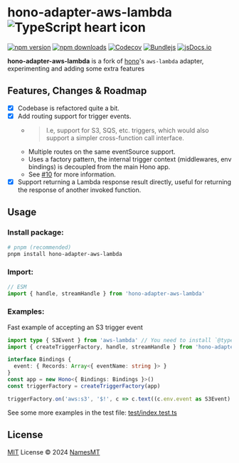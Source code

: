 # hono-adapter-aws-lambda ![TypeScript heart icon](https://img.shields.io/badge/♡-%23007ACC.svg?logo=typescript&logoColor=white)

[![npm version][npm-version-src]][npm-version-href]
[![npm downloads][npm-downloads-src]][npm-downloads-href]
[![Codecov][codecov-src]][codecov-href]
[![Bundlejs][bundlejs-src]][bundlejs-href]
[![jsDocs.io][jsDocs-src]][jsDocs-href]

**hono-adapter-aws-lambda** is a fork of [hono](https://hono.dev/)'s `aws-lambda` adapter, experimenting and adding some extra features

## Features, Changes & Roadmap
- [x] Codebase is refactored quite a bit.
- [x] Add routing support for trigger events.
  - > I.e, support for S3, SQS, etc. triggers, which would also support a simpler cross-function call interface.
  - Multiple routes on the same eventSource support.
  - Uses a factory pattern, the internal trigger context (middlewares, env bindings) is decoupled from the main Hono app.
  - See [#10](https://github.com/NamesMT/hono-adapter-aws-lambda/issues/10) for more information.
- [x] Support returning a Lambda response result directly, useful for returning the response of another invoked function.

## Usage
### Install package:
```sh
# pnpm (recommended)
pnpm install hono-adapter-aws-lambda
```

### Import:
```ts
// ESM
import { handle, streamHandle } from 'hono-adapter-aws-lambda'
```

### Examples:
Fast example of accepting an S3 trigger event
```ts
import type { S3Event } from 'aws-lambda' // You need to install `@types/aws-lambda`
import { createTriggerFactory, handle, streamHandle } from 'hono-adapter-aws-lambda'

interface Bindings {
  event: { Records: Array<{ eventName: string }> }
}
const app = new Hono<{ Bindings: Bindings }>()
const triggerFactory = createTriggerFactory(app)

triggerFactory.on('aws:s3', '$!', c => c.text((c.env.event as S3Event).Records[0].eventName))
```

See some more examples in the test file: [test/index.test.ts](test/index.test.ts)

## License
[MIT](./LICENSE) License © 2024 [NamesMT](https://github.com/NamesMT)

<!-- Badges -->

[npm-version-src]: https://img.shields.io/npm/v/hono-adapter-aws-lambda?labelColor=18181B&color=F0DB4F
[npm-version-href]: https://npmjs.com/package/hono-adapter-aws-lambda
[npm-downloads-src]: https://img.shields.io/npm/dm/hono-adapter-aws-lambda?labelColor=18181B&color=F0DB4F
[npm-downloads-href]: https://npmjs.com/package/hono-adapter-aws-lambda
[codecov-src]: https://img.shields.io/codecov/c/gh/namesmt/hono-adapter-aws-lambda/main?labelColor=18181B&color=F0DB4F
[codecov-href]: https://codecov.io/gh/namesmt/hono-adapter-aws-lambda
[license-src]: https://img.shields.io/github/license/namesmt/hono-adapter-aws-lambda.svg?labelColor=18181B&color=F0DB4F
[license-href]: https://github.com/namesmt/hono-adapter-aws-lambda/blob/main/LICENSE
[bundlejs-src]: https://img.shields.io/bundlejs/size/hono-adapter-aws-lambda?labelColor=18181B&color=F0DB4F
[bundlejs-href]: https://bundlejs.com/?q=hono-adapter-aws-lambda
[jsDocs-src]: https://img.shields.io/badge/Check_out-jsDocs.io---?labelColor=18181B&color=F0DB4F
[jsDocs-href]: https://www.jsdocs.io/package/hono-adapter-aws-lambda
